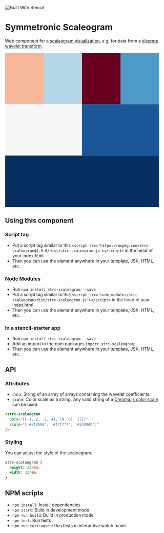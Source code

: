 ![Built With Stencil](https://img.shields.io/badge/-Built%20With%20Stencil-16161d.svg?logo=data%3Aimage%2Fsvg%2Bxml%3Bbase64%2CPD94bWwgdmVyc2lvbj0iMS4wIiBlbmNvZGluZz0idXRmLTgiPz4KPCEtLSBHZW5lcmF0b3I6IEFkb2JlIElsbHVzdHJhdG9yIDE5LjIuMSwgU1ZHIEV4cG9ydCBQbHVnLUluIC4gU1ZHIFZlcnNpb246IDYuMDAgQnVpbGQgMCkgIC0tPgo8c3ZnIHZlcnNpb249IjEuMSIgaWQ9IkxheWVyXzEiIHhtbG5zPSJodHRwOi8vd3d3LnczLm9yZy8yMDAwL3N2ZyIgeG1sbnM6eGxpbms9Imh0dHA6Ly93d3cudzMub3JnLzE5OTkveGxpbmsiIHg9IjBweCIgeT0iMHB4IgoJIHZpZXdCb3g9IjAgMCA1MTIgNTEyIiBzdHlsZT0iZW5hYmxlLWJhY2tncm91bmQ6bmV3IDAgMCA1MTIgNTEyOyIgeG1sOnNwYWNlPSJwcmVzZXJ2ZSI%2BCjxzdHlsZSB0eXBlPSJ0ZXh0L2NzcyI%2BCgkuc3Qwe2ZpbGw6I0ZGRkZGRjt9Cjwvc3R5bGU%2BCjxwYXRoIGNsYXNzPSJzdDAiIGQ9Ik00MjQuNywzNzMuOWMwLDM3LjYtNTUuMSw2OC42LTkyLjcsNjguNkgxODAuNGMtMzcuOSwwLTkyLjctMzAuNy05Mi43LTY4LjZ2LTMuNmgzMzYuOVYzNzMuOXoiLz4KPHBhdGggY2xhc3M9InN0MCIgZD0iTTQyNC43LDI5Mi4xSDE4MC40Yy0zNy42LDAtOTIuNy0zMS05Mi43LTY4LjZ2LTMuNkgzMzJjMzcuNiwwLDkyLjcsMzEsOTIuNyw2OC42VjI5Mi4xeiIvPgo8cGF0aCBjbGFzcz0ic3QwIiBkPSJNNDI0LjcsMTQxLjdIODcuN3YtMy42YzAtMzcuNiw1NC44LTY4LjYsOTIuNy02OC42SDMzMmMzNy45LDAsOTIuNywzMC43LDkyLjcsNjguNlYxNDEuN3oiLz4KPC9zdmc%2BCg%3D%3D&colorA=16161d&style=flat-square)

# Symmetronic Scaleogram

Web component for a [scaleogram visualization](https://en.wikipedia.org/wiki/Spectrogram), e.g. for data from a [discrete wavelet transform](https://en.wikipedia.org/wiki/Discrete_wavelet_transform).

![Scaleogram visualization](/assets/scaleogram.png)

## Using this component

### Script tag

- Put a script tag similar to this `<script src='https://unpkg.com/strc-scaleogram@1.0.0/dist/strc-scaleogram.js'></script>` in the head of your index.html
- Then you can use the element anywhere in your template, JSX, HTML, etc.

### Node Modules

- Run `npm install strc-scaleogram --save`
- Put a script tag similar to this `<script src='node_modules/strc-scaleogram/dist/strc-scaleogram.js'></script>` in the head of your index.html
- Then you can use the element anywhere in your template, JSX, HTML, etc.

### In a stencil-starter app

- Run `npm install strc-scaleogram --save`
- Add an import to the npm packages `import strc-scaleogram;`
- Then you can use the element anywhere in your template, JSX, HTML, etc.

## API

### Attributes

* `data`: String of an array of arrays containing the wavelet coefficients.
* `scale`: Color scale as a string. Any valid string of a [Chroma.js color scale](https://vis4.net/chromajs/#color-scales) can be used.

```html
<strc-scaleogram
  data="[[-1, 2, -3, 4], [0, 6], [7]]"
  scale="['#7f3b08', '#f7f7f7', '#2d004b']"
/>
```

### Styling

You can adjust the style of the scaleogram.

```css
strc-scaleogram {
  height: 32rem;
  width: 32rem;
}
```

## NPM scripts

* `npm install`: Install dependencies
* `npm start`: Build in development mode
* `npm run build`: Build in production mode
* `npm test`: Run tests
* `npm run test:watch`: Run tests in interactive watch mode
